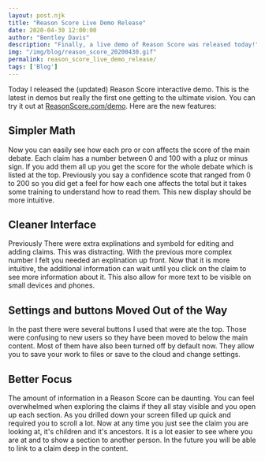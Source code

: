 ```yaml
---
layout: post.njk
title: "Reason Score Live Demo Release"
date: 2020-04-30 12:00:00
author: "Bentley Davis"
description: "Finally, a live demo of Reason Score was released today!"
img: "/img/blog/reason_score_20200430.gif"
permalink: reason_score_live_demo_release/
tags: ['Blog']
---
```

Today I released the (updated) Reason Score interactive demo. This is the latest in demos but really the first one getting to the ultimate vision. You can try it out at [ReasonScore.com/demo](https://ReasonScore.com/demo/). Here are the new features:

## Simpler Math
Now you can easily see how each pro or con affects the score of the main debate. Each claim has a number between 0 and 100 with a pluz or minus sign. If you add them all up you get the score for the whole debate which is listed at the top. Previously you say a confidence scote that ranged from 0 to 200 so you did get a feel for how each one affects the total but it takes some training to understand how to read them. This new display should be more intuitive.

## Cleaner Interface
Previously There were extra explinations and symbold for editing and adding claims. This was distracting. With the previous more complex number I felt you needed an explination up front. Now that it is more intuitive, the additional information can wait until you click on the claim to see more information about it. This also allow for more text to be visible on small devices and phones.

## Settings and buttons Moved Out of the Way
In the past there were several buttons I used that were ate the top. Those were confusing to new users so they have been moved to below the main content. Most of them have also been turned off by default now. They allow you to save your work to files or save to the cloud and change settings.

## Better Focus
The amount of information in a Reason Score can be daunting. You can feel overwhelmed when exploring the claims if they all stay visible and you open up each section. As you drilled down your screen filled up quick and required you to scroll a lot. Now at any time you just see the claim you are looking at, it's children and it's ancestors. It is a lot easier to see where you are at and to show a section to another person. In the future you will be able to link to a claim deep in the content.


